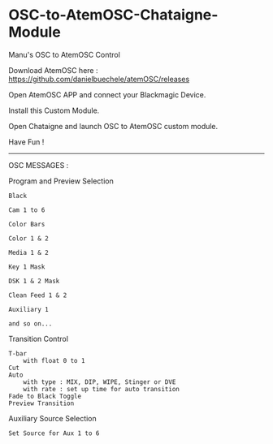 # OSC-to-AtemOSC-Chataigne-Module
Manu's OSC to AtemOSC Control

Download AtemOSC here : https://github.com/danielbuechele/atemOSC/releases

Open AtemOSC APP and connect your Blackmagic Device.

Install this Custom Module.

Open Chataigne and launch OSC to AtemOSC custom module.

Have Fun !

______________________________________________

OSC MESSAGES :

Program and Preview Selection

    Black

    Cam 1 to 6

    Color Bars

    Color 1 & 2

    Media 1 & 2

    Key 1 Mask

    DSK 1 & 2 Mask

    Clean Feed 1 & 2

    Auxiliary 1

    and so on...


Transition Control

    T-bar
    	with float 0 to 1
    Cut
    Auto
    	with type : MIX, DIP, WIPE, Stinger or DVE
    	with rate : set up time for auto transition
    Fade to Black Toggle
    Preview Transition

Auxiliary Source Selection

    Set Source for Aux 1 to 6